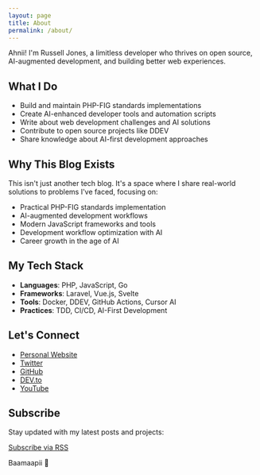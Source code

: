 ```yaml
---
layout: page
title: About
permalink: /about/
---
```


Ahnii! I'm Russell Jones, a limitless developer who thrives on open source, AI-augmented development, and building better web experiences.

## What I Do

- Build and maintain PHP-FIG standards implementations
- Create AI-enhanced developer tools and automation scripts
- Write about web development challenges and AI solutions
- Contribute to open source projects like DDEV
- Share knowledge about AI-first development approaches

## Why This Blog Exists

This isn't just another tech blog. It's a space where I share real-world solutions to problems I've faced, focusing on:

- Practical PHP-FIG standards implementation
- AI-augmented development workflows
- Modern JavaScript frameworks and tools
- Development workflow optimization with AI
- Career growth in the age of AI

## My Tech Stack

- **Languages**: PHP, JavaScript, Go
- **Frameworks**: Laravel, Vue.js, Svelte
- **Tools**: Docker, DDEV, GitHub Actions, Cursor AI
- **Practices**: TDD, CI/CD, AI-First Development

## Let's Connect

- [Personal Website](https://jonesrussell.github.io/me/)
- [Twitter](https://twitter.com/jonesrussell42)
- [GitHub](https://github.com/jonesrussell)
- [DEV.to](https://dev.to/jonesrussell)
- [YouTube](https://www.youtube.com/@fullstackdev42)

## Subscribe

Stay updated with my latest posts and projects:

[Subscribe via RSS](/feed.xml)

Baamaapii 👋
